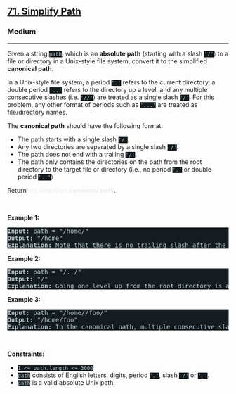 <h2><a href="https://leetcode.com/problems/simplify-path/">71. Simplify Path</a></h2><h3>Medium</h3><hr><div><p>Given a string <code style="background-color: rgb(20, 28, 32) !important; color: rgb(183, 198, 205) !important;">path</code>, which is an <strong>absolute path</strong> (starting with a slash <code style="background-color: rgb(20, 28, 32) !important; color: rgb(183, 198, 205) !important;">'/'</code>) to a file or directory in a Unix-style file system, convert it to the simplified <strong>canonical path</strong>.</p>

<p>In a Unix-style file system, a period <code style="background-color: rgb(20, 28, 32) !important; color: rgb(183, 198, 205) !important;">'.'</code> refers to the current directory, a double period <code style="background-color: rgb(20, 28, 32) !important; color: rgb(183, 198, 205) !important;">'..'</code> refers to the directory up a level, and any multiple consecutive slashes (i.e. <code style="background-color: rgb(20, 28, 32) !important; color: rgb(183, 198, 205) !important;">'//'</code>) are treated as a single slash <code style="background-color: rgb(20, 28, 32) !important; color: rgb(183, 198, 205) !important;">'/'</code>. For this problem, any other format of periods such as <code style="background-color: rgb(20, 28, 32) !important; color: rgb(183, 198, 205) !important;">'...'</code> are treated as file/directory names.</p>

<p>The <strong>canonical path</strong> should have the following format:</p>

<ul>
	<li>The path starts with a single slash <code style="background-color: rgb(20, 28, 32) !important; color: rgb(183, 198, 205) !important;">'/'</code>.</li>
	<li>Any two directories are separated by a single slash <code style="background-color: rgb(20, 28, 32) !important; color: rgb(183, 198, 205) !important;">'/'</code>.</li>
	<li>The path does not end with a trailing <code style="background-color: rgb(20, 28, 32) !important; color: rgb(183, 198, 205) !important;">'/'</code>.</li>
	<li>The path only contains the directories on the path from the root directory to the target file or directory (i.e., no period <code style="background-color: rgb(20, 28, 32) !important; color: rgb(183, 198, 205) !important;">'.'</code> or double period <code style="background-color: rgb(20, 28, 32) !important; color: rgb(183, 198, 205) !important;">'..'</code>)</li>
</ul>

<p>Return <em style="color: rgb(234, 238, 241) !important;">the simplified <strong>canonical path</strong></em>.</p>

<p>&nbsp;</p>
<p><strong class="example">Example 1:</strong></p>

<pre style="background-color: rgb(20, 28, 32) !important; color: rgb(183, 198, 206) !important;"><strong>Input:</strong> path = "/home/"
<strong>Output:</strong> "/home"
<strong>Explanation:</strong> Note that there is no trailing slash after the last directory name.
</pre>

<p><strong class="example">Example 2:</strong></p>

<pre style="background-color: rgb(20, 28, 32) !important; color: rgb(183, 198, 206) !important;"><strong>Input:</strong> path = "/../"
<strong>Output:</strong> "/"
<strong>Explanation:</strong> Going one level up from the root directory is a no-op, as the root level is the highest level you can go.
</pre>

<p><strong class="example">Example 3:</strong></p>

<pre style="background-color: rgb(20, 28, 32) !important; color: rgb(183, 198, 206) !important;"><strong>Input:</strong> path = "/home//foo/"
<strong>Output:</strong> "/home/foo"
<strong>Explanation:</strong> In the canonical path, multiple consecutive slashes are replaced by a single one.
</pre>

<p>&nbsp;</p>
<p><strong>Constraints:</strong></p>

<ul>
	<li><code style="background-color: rgb(20, 28, 32) !important; color: rgb(183, 198, 205) !important;">1 &lt;= path.length &lt;= 3000</code></li>
	<li><code style="background-color: rgb(20, 28, 32) !important; color: rgb(183, 198, 205) !important;">path</code> consists of English letters, digits, period <code style="background-color: rgb(20, 28, 32) !important; color: rgb(183, 198, 205) !important;">'.'</code>, slash <code style="background-color: rgb(20, 28, 32) !important; color: rgb(183, 198, 205) !important;">'/'</code> or <code style="background-color: rgb(20, 28, 32) !important; color: rgb(183, 198, 205) !important;">'_'</code>.</li>
	<li><code style="background-color: rgb(20, 28, 32) !important; color: rgb(183, 198, 205) !important;">path</code> is a valid absolute Unix path.</li>
</ul>
</div>